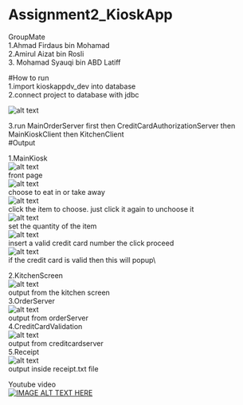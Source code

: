 # Assignment2_KioskApp

GroupMate\
1.Ahmad Firdaus bin Mohamad\
2.Amirul Aizat bin Rosli\
3. Mohamad Syauqi bin ABD Latiff

#How to run\
1.import kioskappdv_dev into database\
2.connect project to database with jdbc

![alt text](https://github.com/hmdfrds/Assignment2_KioskApp/blob/master/which%20one.png)  

3.run MainOrderServer first then CreditCardAuthorizationServer then MainKioskClient then KitchenClient\
#Output  
    
1.MainKiosk\
![alt text](https://github.com/hmdfrds/Assignment2_KioskApp/blob/master/1.png)  
front page\
![alt text](https://github.com/hmdfrds/Assignment2_KioskApp/blob/master/2.png)  
choose to eat in or take away\
![alt text](https://github.com/hmdfrds/Assignment2_KioskApp/blob/master/3.png)  
click the item to choose. just click it again to unchoose it\
![alt text](https://github.com/hmdfrds/Assignment2_KioskApp/blob/master/4.png)  
set the quantity of the item\
![alt text](https://github.com/hmdfrds/Assignment2_KioskApp/blob/master/5.png)  
insert a valid credit card number the click proceed\
![alt text](https://github.com/hmdfrds/Assignment2_KioskApp/blob/master/6.png)  
if the credit card is valid then this will popup\  
  
2.KitchenScreen  
![alt text](https://github.com/hmdfrds/Assignment2_KioskApp/blob/master/chickenscreen.png)  
output from the kitchen screen  
3.OrderServer  
![alt text](https://github.com/hmdfrds/Assignment2_KioskApp/blob/master/orderserver.png)  
output from orderServer  
4.CreditCardValidation  
![alt text](https://github.com/hmdfrds/Assignment2_KioskApp/blob/master/creditcardserver.png)  
output from creditcardserver  
5.Receipt  
![alt text](https://github.com/hmdfrds/Assignment2_KioskApp/blob/master/receipt.png)  
output inside receipt.txt file  
  
Youtube video  
[![IMAGE ALT TEXT HERE](https://img.youtube.com/vi/lE1RjUmGYQU/0.jpg)](https://www.youtube.com/watch?v=lE1RjUmGYQU)
